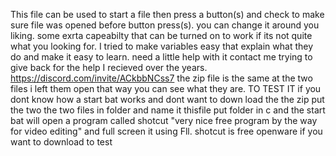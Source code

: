 This file can be used to start a file then press a button(s) 
and check to make sure file was opened before button press(s).
you can change it around  you liking.
some exrta capeabilty that can be turned on to work if its not quite what you looking for.
I tried to make variables easy that explain what they do and make it easy to learn.
need a little help with it contact me trying to give back for the help I recieved over the years. 
https://discord.com/invite/ACkbbNCss7
the zip file is the same at the two files  i left them open that way you can see what they are. 
TO TEST IT if you dont know how a start bat works and dont want to down load the the zip put the two the two files in folder and name it thisfile 
put folder in c and the start bat will open a program called shotcut "very nice free program by the way for video editing" and full screen it using Fll. 
shotcut is free openware if you want to download to test

